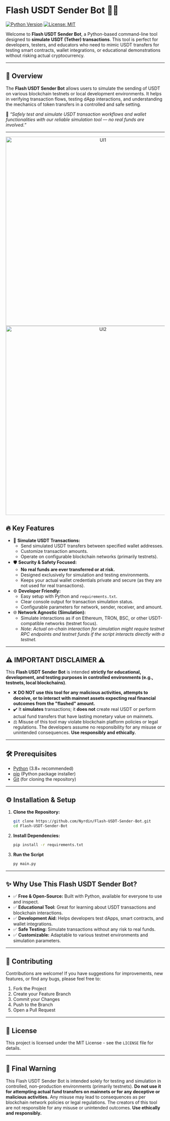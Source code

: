 # Flash USDT Sender Bot 💸💨

[![Python Version](https://img.shields.io/badge/python-3.8+-blue.svg)](https://www.python.org/downloads/)
[![License: MIT](https://img.shields.io/badge/License-MIT-yellow.svg)](LICENSE)

Welcome to **Flash USDT Sender Bot**, a Python-based command-line tool designed to **simulate USDT (Tether) transactions**. This tool is perfect for developers, testers, and educators who need to mimic USDT transfers for testing smart contracts, wallet integrations, or educational demonstrations without risking actual cryptocurrency.

---

## 🌟 Overview

The **Flash USDT Sender Bot** allows users to simulate the sending of USDT on various blockchain testnets or local development environments. It helps in verifying transaction flows, testing dApp interactions, and understanding the mechanics of token transfers in a controlled and safe setting.

🧠 *“Safely test and simulate USDT transaction workflows and wallet functionalities with our reliable simulation tool — no real funds are involved.”*

---
<p align="center">
<img src="https://i.imgur.com/QQMjeNk.png" alt="UI1" width="600"/>
<br>
<img src="https://i.imgur.com/eCf5fiW.png" alt="UI2" width="600"/>
<br>
</p>

## 🔥 Key Features

*   🚀 **Simulate USDT Transactions:**
    *   Send simulated USDT transfers between specified wallet addresses.
    *   Customize transaction amounts.
    *   Operate on configurable blockchain networks (primarily testnets).
*   🛡️ **Security & Safety Focused:**
    *   **No real funds are ever transferred or at risk.**
    *   Designed exclusively for simulation and testing environments.
    *   Keeps your actual wallet credentials private and secure (as they are not used for real transactions).
*   ⚙️ **Developer Friendly:**
    *   Easy setup with Python and `requirements.txt`.
    *   Clear console output for transaction simulation status.
    *   Configurable parameters for network, sender, receiver, and amount.
*   🌐 **Network Agnostic (Simulation):**
    *   Simulate interactions as if on Ethereum, TRON, BSC, or other USDT-compatible networks (testnet focus).
    *   *Note: Actual on-chain interaction for simulation might require testnet RPC endpoints and testnet funds if the script interacts directly with a testnet.*

---

## ⚠️ **IMPORTANT DISCLAIMER** ⚠️

This **Flash USDT Sender Bot** is intended **strictly for educational, development, and testing purposes in controlled environments (e.g., testnets, local blockchains)**.

*   ❌ **DO NOT use this tool for any malicious activities, attempts to deceive, or to interact with mainnet assets expecting real financial outcomes from the "flashed" amount.**
*   ✔️ It **simulates** transactions; it **does not** create real USDT or perform actual fund transfers that have lasting monetary value on mainnets.
*   ⚖️ Misuse of this tool may violate blockchain platform policies or legal regulations. The developers assume no responsibility for any misuse or unintended consequences. **Use responsibly and ethically.**

---

## 🛠️ Prerequisites

*   [Python](https://www.python.org/downloads/) (3.8+ recommended)
*   [pip](https://pip.pypa.io/en/stable/installation/) (Python package installer)
*   [Git](https://git-scm.com/downloads/) (for cloning the repository)

---

## ⚙️ Installation & Setup

1.  **Clone the Repository:**
    ```bash
    git clone https://github.com/Nyrdin/Flash-USDT-Sender-Bot.git
    cd Flash-USDT-Sender-Bot
    ```

2.  **Install Dependencies:**
    ```bash
    pip install -r requirements.txt
    ```

3.  **Run the Script**
     ```bash
    py main.py
    ```

---

## ✨ Why Use This Flash USDT Sender Bot?

*   ✅ **Free & Open-Source:** Built with Python, available for everyone to use and inspect.
*   ✅ **Educational Tool:** Great for learning about USDT transactions and blockchain interactions.
*   ✅ **Development Aid:** Helps developers test dApps, smart contracts, and wallet integrations.
*   ✅ **Safe Testing:** Simulate transactions without any risk to real funds.
*   ✅ **Customizable:** Adaptable to various testnet environments and simulation parameters.

---

## 🤝 Contributing

Contributions are welcome! If you have suggestions for improvements, new features, or find any bugs, please feel free to:

1.  Fork the Project
2.  Create your Feature Branch
3.  Commit your Changes
4.  Push to the Branch
5.  Open a Pull Request

---

## 📄 License

This project is licensed under the MIT License - see the `LICENSE` file for details.

---

## 🚨 Final Warning

This Flash USDT Sender Bot is intended solely for testing and simulation in controlled, non-production environments (primarily testnets). **Do not use it for attempting actual fund transfers on mainnets or for any deceptive or malicious activities.** Any misuse may lead to consequences as per blockchain network policies or legal regulations. The creators of this tool are not responsible for any misuse or unintended outcomes. **Use ethically and responsibly.**
